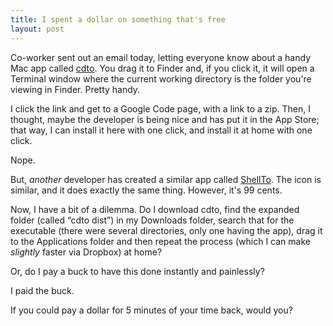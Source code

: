 ```yaml
--- 
title: I spent a dollar on something that's free
layout: post
---
```


Co-worker sent out an email today, letting everyone know about a handy Mac app called [cdto][cdto].  You drag it to Finder and, if you
click it, it will open a Terminal window where the current working directory is the folder you're viewing in Finder.  Pretty handy.

I click the link and get to a Google Code page, with a link to a zip.  Then, I thought, maybe the developer is being nice and has put
it in the App Store; that way, I can install it here with one click, and install it at home with one click.

Nope.

But, *another* developer has created a similar app called [ShellTo][shellto].  The icon is similar, and it does exactly the same
thing.  However, it's 99 cents.

Now, I have a bit of a dilemma.  Do I download cdto, find the expanded folder (called “cdto dist”) in my 
Downloads folder, search that for the executable (there were several directories, only one having the app),
drag it to the Applications folder and then repeat the process (which I can make *slightly* faster via Dropbox) at home?

Or, do I pay a buck to have this done instantly and painlessly?

I paid the buck.

If you could pay a dollar for 5 minutes of your time back, would you?

[cdto]:http://code.google.com/p/cdto/
[shellto]:http://inscopeapps.com/#shellto
